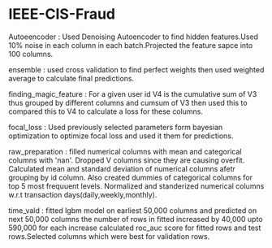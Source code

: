 

# IEEE-CIS-Fraud
Autoeencoder : Used Denoising Autoencoder to find hidden features.Used 10% noise in each column in each batch.Projected the 
feature sapce into 100 columns.


ensemble : used cross validation to find perfect weights then used weighted average to calculate final predictions.


finding_magic_feature : For a given user id V4 is the cumulative sum of V3 thus grouped by different columns and cumsum of V3 
then used this to compared this to V4 to calculate a loss for these columns.


focal_loss : Used previously selected parameters form bayesian optimization to optimize focal loss and used it them for predictions.


raw_preparation : filled numerical columns with mean and categorical columns with 'nan'. Dropped V columns since they are causing overfit.
Calculated mean and standard deviation of numerical columns afetr grouping by id column. Also created dummies of categorical columns for 
top 5 most frequuent levels. Normalized and standerized numerical columns w.r.t transaction days(daily,weekly,monthly).


time_vald : fitted lgbm model on earliest 50,000 columns and predicted on next 50,000 columns the number of rows in fitted increased
by 40,000 upto 590,000 for each increase calculated roc_auc score for fitted rows and test rows.Selected columns which were best for 
validation rows.
